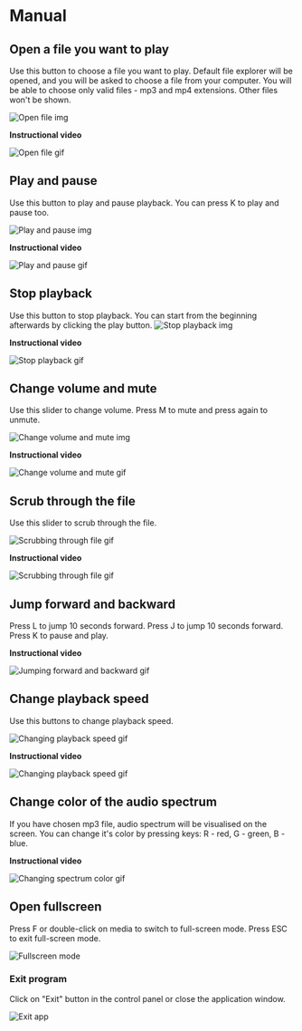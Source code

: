 # Manual

## Open a file you want to play

Use this button to choose a file you want to play. Default file explorer will be opened,
and you will be asked to choose a file from your computer.
You will be able to choose only valid files -  mp3 and mp4 extensions. Other files won't be shown.

![Open file img](openFile.png)

**Instructional video**

![Open file gif](openFile_small.gif)

## Play and pause

Use this button to play and pause playback. You can press K to play and pause too.

![Play and pause img](playPause.png)

**Instructional video**

![Play and pause gif](playPause_small.gif)

## Stop playback

Use this button to stop playback. You can start from the beginning afterwards by clicking the play button. 
![Stop playback img](stop.png)

**Instructional video**

![Stop playback gif](stop_small.gif)

## Change volume and mute

Use this slider to change volume. Press M to mute and press again to unmute.

![Change volume and mute img](changeVolume.png)

**Instructional video**

![Change volume and mute gif](volumeChange_small.gif)

## Scrub through the file

Use this slider to scrub through the file.

![Scrubbing through file gif](scrubbing.png)

**Instructional video**

![Scrubbing through file gif](scrubbing_small.gif)

## Jump forward and backward

Press L to jump 10 seconds forward.
Press J to jump 10 seconds forward.
Press K to pause and play.

**Instructional video**

![Jumping forward and backward gif](jumping_small.gif)

## Change playback speed

Use this buttons to change playback speed.

![Changing playback speed gif](changeSpeed.png)

**Instructional video**

![Changing playback speed gif](changeSpeed_small.gif)

## Change color of the audio spectrum

If you have chosen mp3 file, audio spectrum will be visualised on the screen. You can change it's color by pressing keys:
R - red, G - green, B - blue.

**Instructional video**

![Changing spectrum color gif](colorChange_small.gif)

## Open fullscreen

Press F or double-click on media to switch to full-screen mode. Press ESC to exit full-screen mode.

![Fullscreen mode](fullscreenMode.png)

### Exit program

Click on "Exit" button in the control panel or close the application window.

![Exit app](exit.png)
